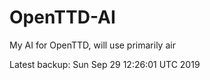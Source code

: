 # OpenTTD-AI
My AI for OpenTTD, will use primarily air

Latest backup: Sun Sep 29 12:26:01 UTC 2019
